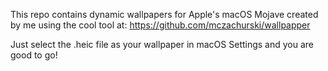 This repo contains dynamic wallpapers for Apple's macOS Mojave created by me using the cool tool at: https://github.com/mczachurski/wallpapper

Just select the .heic file as your wallpaper in macOS Settings and you are good to go!
